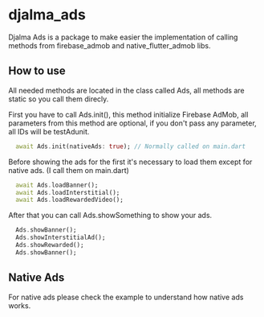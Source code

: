 # djalma_ads

Djalma Ads is a package to make easier the implementation of calling methods from firebase_admob and native_flutter_admob
 libs.

## How to use

All needed methods are located in the class called Ads, all methods are static so you call them direcly.

First you have to call Ads.init(), this method initialize Firebase AdMob, all parameters from this method are optional, if you don't pass any parameter, all IDs will be testAdunit.

```dart
  await Ads.init(nativeAds: true); // Normally called on main.dart
```

Before showing the ads for the first it's necessary to load them except for native ads. (I call them on main.dart)

```dart
  await Ads.loadBanner();
  await Ads.loadInterstitial();
  await Ads.loadRewardedVideo();
```

After that you can call Ads.showSomething to show your ads.

```dart
  Ads.showBanner();
  Ads.showInterstitialAd();
  Ads.showRewarded();
  Ads.showBanner();
```

## Native Ads

For native ads please check the example to understand how native ads works.

